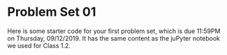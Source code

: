 # Problem Set 01

Here is some starter code for your first problem set, which is due 11:59PM on Thursday, 09/12/2019. It has the same content as the juPyter notebook we used for Class 1.2.
